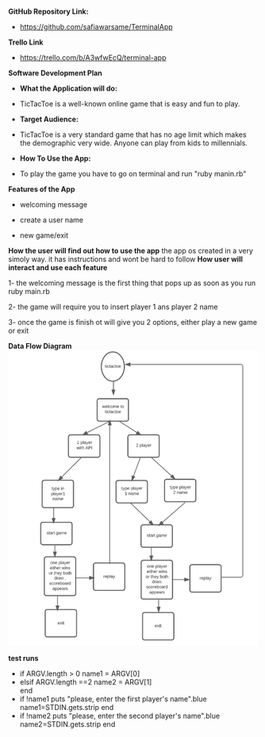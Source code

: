 **GitHub Repository Link:**
- https://github.com/safiawarsame/TerminalApp

**Trello Link**
- https://trello.com/b/A3wfwEcQ/terminal-app 

**Software Development Plan**

- **What the Application will do:**
- TicTacToe is a well-known online game that is easy and fun to play.

- **Target Audience:**
- TicTacToe is a very standard game that has no age limit which makes the demographic very wide. Anyone can play from kids to millennials.
- **How To Use the App:**
- To play the game you have to go on terminal and run "ruby manin.rb" 

**Features of the App**
- welcoming message 

- create a user name
- new game/exit

**How the user will find out how to use the app**
the app os created in a very simoly way. it has instructions and wont be hard to follow
**How user will interact and use each feature**

1- the welcoming message is the first thing  that pops up as soon as you run ruby main.rb 

2- the game will require you to insert player 1 ans player 2 name 

3- once the game is finish ot will give you 2 options, either play a new game or exit  

**Data Flow Diagram**
![flow diagram](./docs/flowdiagram.png)

**test runs**

- if ARGV.length > 0
    name1 = ARGV[0]
- elsif ARGV.length ==2
    name2 = ARGV[1]   
end 
- if !name1
 puts "please, enter the first player's name".blue
 name1=STDIN.gets.strip 
end
- if !name2
 puts "please, enter the second player's name".blue
 name2=STDIN.gets.strip 
 end
